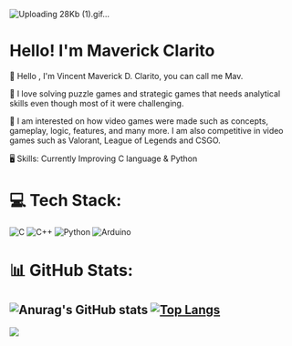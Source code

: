 
![Uploading 28Kb (1).gif…]()

# Hello! I'm Maverick Clarito

👋 Hello , I'm Vincent Maverick D. Clarito, you can call me Mav.

🧩 I love solving puzzle games and strategic games that needs analytical skills even though most of it were challenging.

👾 I am interested on how video games were made such as concepts, gameplay, logic, features, and many more. I am also competitive in video games such as Valorant, League of Legends and CSGO.

🖥 Skills: Currently Improving C language & Python
# 💻 Tech Stack:
![C](https://img.shields.io/badge/c-%2300599C.svg?style=for-the-badge&logo=c&logoColor=white) ![C++](https://img.shields.io/badge/c++-%2300599C.svg?style=for-the-badge&logo=c%2B%2B&logoColor=white) ![Python](https://img.shields.io/badge/python-3670A0?style=for-the-badge&logo=python&logoColor=ffdd54) ![Arduino](https://img.shields.io/badge/-Arduino-00979D?style=for-the-badge&logo=Arduino&logoColor=white)


# 📊 GitHub Stats:
![Anurag's GitHub stats](https://github-readme-stats.vercel.app/api?username=MavClarito&show_icons=true&theme=algolia)
[![Top Langs](https://github-readme-stats.vercel.app/api/top-langs/?username=MavClarito&layout=donut-vertical&theme=algolia)](https://github.com/anuraghazra/github-readme-stats)
---
[![](https://visitcount.itsvg.in/api?id=MavClarito&icon=0&color=0)](https://visitcount.itsvg.in)

<!-- Proudly created with GPRM ( https://gprm.itsvg.in ) -->



<!--
**MavClarito/MavClarito** is a ✨ _special_ ✨ repository because its `README.md` (this file) appears on your GitHub profile.

Here are some ideas to get you started:

- 🔭 I’m currently working on ...
- 🌱 I’m currently learning ...
- 👯 I’m looking to collaborate on ...
- 🤔 I’m looking for help with ...
- 💬 Ask me about ...
- 📫 How to reach me: ...
- 😄 Pronouns: ...
- ⚡ Fun fact: ...
-->
